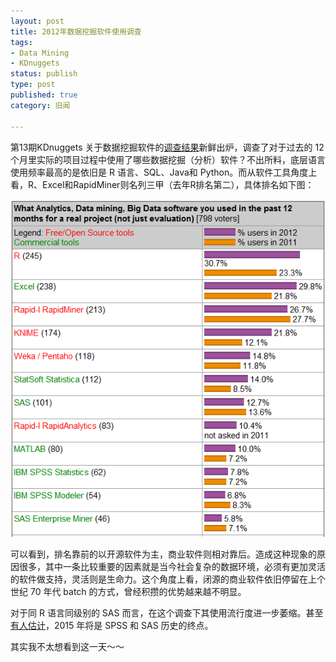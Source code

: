 ```yaml
---
layout: post
title: 2012年数据挖掘软件使用调查
tags: 
- Data Mining
- KDnuggets
status: publish
type: post
published: true
category: 旧闻

---
```

第13期KDnuggets 关于数据挖掘软件的[调查结果](http://www.kdnuggets.com/2012/05/top-analytics-data-mining-big-data-software.html)新鲜出炉，调查了对于过去的 12 个月里实际的项目过程中使用了哪些数据挖掘（分析）软件？不出所料，底层语言使用频率最高的是依旧是 R 语言、SQL、Java和 Python。而从软件工具角度上看，R、Excel和RapidMiner则名列三甲（去年R排名第二），具体排名如下图：

<img src="/upload/pic/2012KDnuggets.png"/>

可以看到，排名靠前的以开源软件为主，商业软件则相对靠后。造成这种现象的原因很多，其中一条比较重要的因素就是当今社会复杂的数据环境，必须有更加灵活的软件做支持，灵活则是生命力。这个角度上看，闭源的商业软件依旧停留在上个世纪 70 年代 batch 的方式，曾经积攒的优势越来越不明显。


对于同 R 语言同级别的 SAS 而言，在这个调查下其使用流行度进一步萎缩。甚至[有人估计](http://r4stats.com/2012/05/09/beginning-of-the-end/)，2015 年将是 SPSS 和 SAS 历史的终点。


其实我不太想看到这一天～～
